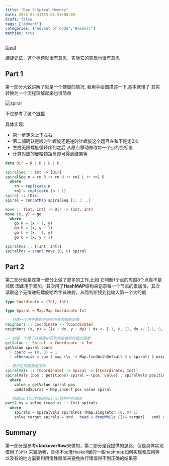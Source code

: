 ```yaml
---
title: "Day 3:Spiral Memory"
date: 2023-07-31T15:01:51+08:00
draft: false
tags: ["Advent"]
categories: ["Advent of Code","Haskell"]
mathjax: true
---
```


[Day3](https://adventofcode.com/2017/day/3)

螺旋记忆，这个标题就很有意思，实际它的实现也很有意思

## Part 1

第一部分大致讲解了就是一个螺旋的情况, 我用手绘图描述一下,基本就懂了
其实转换为一个流程理解起来也很简单

![spiral](https://i.imgur.com/tYQ4jD3.png)

不过参考了这个[链接]( https://stackoverflow.com/questions/57569623/coordinates-for-clockwise-outwards-spiral)

具体实现:

- 第一步定义上下左右
- 第二部确认是顺时针螺旋还是逆时针螺旋这个题目左和下是走2次
- 生成无限螺旋循环序列之后 从原点移动修改每一个点的坐标值
- 计算对应的曼哈顿距离即可得到结果等

```haskell
data Dir = R | D | L | U

spiralSeq :: Int -> [Dir]
spiralSeq n = rn R ++ rn U ++ rn1 L ++ rn1 D
  where
    rn = replicate n
    rn1 = replicate (n + 1)
spiral :: [Dir]
spiral = concatMap spiralSeq [1, 3 ..]

move :: (Int, Int) -> Dir -> (Int, Int)
move (x, y) = go
  where
    go R = (x + 1, y)
    go D = (x, y - 1)
    go L = (x - 1, y)
    go U = (x, y + 1)

spiralPos :: [(Int, Int)]
spiralPos = scanl move (0, 0) spiral
```

## Part 2

第二部分就是在第一部分上做了更多的工作,比如
它判断1个点的周围8个点是不是邻居 因此用于累加，其次用了**HashMAP**结构来记录每一个节点的累加值，其次读取这个无限递归螺旋哈希字典映射，从而判断找到比输入第一个大的值

```haskell
type Coordinate = (Int, Int)

type Spiral = Map.Map Coordinate Int

-- 创建一个用于获取坐标的所有邻居的函数
neighbors :: Coordinate -> [Coordinate]
neighbors (x, y) = [(x + dx, y + dy) | dx <- [-1, 0, 1], dy <- [-1, 0, 1], dx /= 0 || dy /= 0]

-- 创建一个用于从螺旋中获取特定坐标的值的函数
getValue :: Spiral -> Coordinate -> Int
getValue spiral coord
  | coord == (0, 0) = 1
  | otherwise = sum $ map (\c -> Map.findWithDefault 0 c spiral) $ neighbors coord

-- 递归生成螺旋值序列
spiralVals :: [Coordinate] -> Spiral -> [(Coordinate, Int)]
spiralVals (pos : positions) spiral = (pos, value) : spiralVals positions updatedSpiral
  where
    value = getValue spiral pos
    updatedSpiral = Map.insert pos value spiral

-- 修改part2以在新的Spiral结构中存储值
part2 xs = solve (read xs :: Int) spirals
  where
    spirals = spiralVals spiralPos (Map.singleton (0, 0) 1)
    solve target spirals = snd . head $ dropWhile ((<= target) . snd) spirals

```

## Summary

第一部分是参考**stackoverflow**来做的，第二部分是我提供的思路，但是具体实现借用了`GPT4` 来辅助我，具体不太懂Haskell里的一些hashmap如何实现和应用等以及有的地方需要利用惰性赋值来避免执行错误得不到正确的结果等
